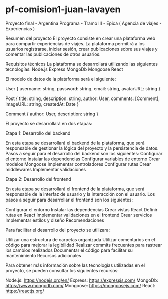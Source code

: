 # pf-comision1-juan-lavayen
Proyecto final - Argentina Programa - Tramo III - Epica ( Agencia de viajes - Experiencias )

Resumen del proyecto
El proyecto consiste en crear una plataforma web para compartir experiencias de viajes. La plataforma permitirá a los usuarios registrarse, iniciar sesión, crear publicaciones sobre sus viajes y comentar las publicaciones de otros usuarios.

Requisitos técnicos
La plataforma se desarrollará utilizando las siguientes tecnologías:
Node.js
Express
MongoDb
Mongoose
React

El modelo de datos de la plataforma será el siguiente:

User {
  username: string,
  password: string,
  email: string,
  avatarURL: string
}

Post {
  title: string,
  description: string,
  author: User,
  comments: [Comment],
  imageURL: string,
  createdAt: Date
}

Comment {
  author: User,
  description: string
}

El proyecto se desarrollará en dos etapas:

Etapa 1: Desarrollo del backend

En esta etapa se desarrollará el backend de la plataforma, que será responsable de gestionar la lógica del proyecto y la persistencia de datos.
Pasos a seguir para el desarrollo del backend son los siguientes:
Configurar el entorno
Instalar las dependencias
Configurar variables de entorno
Crear modelos Mongoose
Implementar controladores
Configurar rutas
Crear middlewares
Implementar validaciones

Etapa 2: Desarrollo del frontend

En esta etapa se desarrollará el frontend de la plataforma, que será responsable de la interfaz de usuario y la interacción con el usuario. Los pasos a seguir para desarrollar el frontend son los siguientes:

Configurar el entorno
Instalar las dependencias
Crear vistas React
Definir rutas en React
Implementar validaciones en el frontend
Crear servicios
Implementar estilos y diseño
Recomendaciones

Para facilitar el desarrollo del proyecto se utilizara:

Utilizar una estructura de carpetas organizada
Utilizar comentarios en el código para mejorar la legibilidad
Realizar commits frecuentes para rastrear los cambios realizados
Documentar el código para facilitar su mantenimiento
Recursos adicionales

Para obtener más información sobre las tecnologías utilizadas en el proyecto, se pueden consultar los siguientes recursos:

Node.js: https://nodejs.org/en/
Express: https://expressjs.com/
MongoDb: https://www.mongodb.com/
Mongoose: https://mongoosejs.com/
React: https://reactjs.org/
